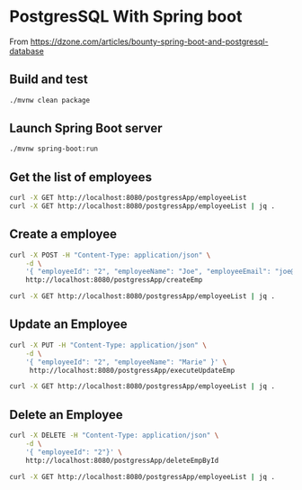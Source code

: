 # PostgresSQL With Spring boot

From https://dzone.com/articles/bounty-spring-boot-and-postgresql-database

## Build and test

```bash
./mvnw clean package
```

## Launch Spring Boot server

```bash
./mvnw spring-boot:run
```

## Get the list of employees

```bash
curl -X GET http://localhost:8080/postgressApp/employeeList
curl -X GET http://localhost:8080/postgressApp/employeeList | jq .
```

## Create a employee

```bash
curl -X POST -H "Content-Type: application/json" \
    -d \
    '{ "employeeId": "2", "employeeName": "Joe", "employeeEmail": "joe@gmail.com",  "employeeAddress":"GB" }' \
    http://localhost:8080/postgressApp/createEmp
```

```bash
curl -X GET http://localhost:8080/postgressApp/employeeList | jq .
```

## Update an Employee

```bash
curl -X PUT -H "Content-Type: application/json" \
    -d \
    '{ "employeeId": "2", "employeeName": "Marie" }' \
     http://localhost:8080/postgressApp/executeUpdateEmp
```

```bash
curl -X GET http://localhost:8080/postgressApp/employeeList | jq .
```

## Delete an Employee

```bash
curl -X DELETE -H "Content-Type: application/json" \
    -d \
    '{ "employeeId": "2"}' \
    http://localhost:8080/postgressApp/deleteEmpById
```

```bash
curl -X GET http://localhost:8080/postgressApp/employeeList | jq .
```

